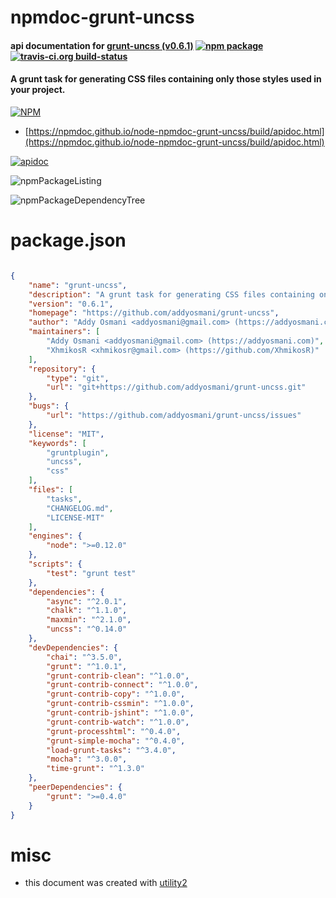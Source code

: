 # npmdoc-grunt-uncss

#### api documentation for  [grunt-uncss (v0.6.1)](https://github.com/addyosmani/grunt-uncss)  [![npm package](https://img.shields.io/npm/v/npmdoc-grunt-uncss.svg?style=flat-square)](https://www.npmjs.org/package/npmdoc-grunt-uncss) [![travis-ci.org build-status](https://api.travis-ci.org/npmdoc/node-npmdoc-grunt-uncss.svg)](https://travis-ci.org/npmdoc/node-npmdoc-grunt-uncss)

#### A grunt task for generating CSS files containing only those styles used in your project.

[![NPM](https://nodei.co/npm/grunt-uncss.png?downloads=true&downloadRank=true&stars=true)](https://www.npmjs.com/package/grunt-uncss)

- [https://npmdoc.github.io/node-npmdoc-grunt-uncss/build/apidoc.html](https://npmdoc.github.io/node-npmdoc-grunt-uncss/build/apidoc.html)

[![apidoc](https://npmdoc.github.io/node-npmdoc-grunt-uncss/build/screenCapture.buildCi.browser.%252Ftmp%252Fbuild%252Fapidoc.html.png)](https://npmdoc.github.io/node-npmdoc-grunt-uncss/build/apidoc.html)

![npmPackageListing](https://npmdoc.github.io/node-npmdoc-grunt-uncss/build/screenCapture.npmPackageListing.svg)

![npmPackageDependencyTree](https://npmdoc.github.io/node-npmdoc-grunt-uncss/build/screenCapture.npmPackageDependencyTree.svg)



# package.json

```json

{
    "name": "grunt-uncss",
    "description": "A grunt task for generating CSS files containing only those styles used in your project.",
    "version": "0.6.1",
    "homepage": "https://github.com/addyosmani/grunt-uncss",
    "author": "Addy Osmani <addyosmani@gmail.com> (https://addyosmani.com)",
    "maintainers": [
        "Addy Osmani <addyosmani@gmail.com> (https://addyosmani.com)",
        "XhmikosR <xhmikosr@gmail.com> (https://github.com/XhmikosR)"
    ],
    "repository": {
        "type": "git",
        "url": "git+https://github.com/addyosmani/grunt-uncss.git"
    },
    "bugs": {
        "url": "https://github.com/addyosmani/grunt-uncss/issues"
    },
    "license": "MIT",
    "keywords": [
        "gruntplugin",
        "uncss",
        "css"
    ],
    "files": [
        "tasks",
        "CHANGELOG.md",
        "LICENSE-MIT"
    ],
    "engines": {
        "node": ">=0.12.0"
    },
    "scripts": {
        "test": "grunt test"
    },
    "dependencies": {
        "async": "^2.0.1",
        "chalk": "^1.1.0",
        "maxmin": "^2.1.0",
        "uncss": "^0.14.0"
    },
    "devDependencies": {
        "chai": "^3.5.0",
        "grunt": "^1.0.1",
        "grunt-contrib-clean": "^1.0.0",
        "grunt-contrib-connect": "^1.0.0",
        "grunt-contrib-copy": "^1.0.0",
        "grunt-contrib-cssmin": "^1.0.0",
        "grunt-contrib-jshint": "^1.0.0",
        "grunt-contrib-watch": "^1.0.0",
        "grunt-processhtml": "^0.4.0",
        "grunt-simple-mocha": "^0.4.0",
        "load-grunt-tasks": "^3.4.0",
        "mocha": "^3.0.0",
        "time-grunt": "^1.3.0"
    },
    "peerDependencies": {
        "grunt": ">=0.4.0"
    }
}
```



# misc
- this document was created with [utility2](https://github.com/kaizhu256/node-utility2)
